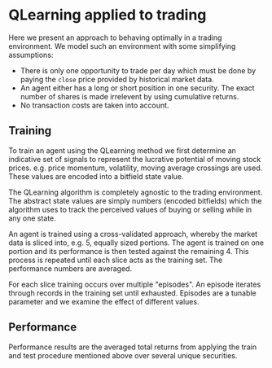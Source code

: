 # QLearning applied to trading

Here we present an approach to behaving optimally in a trading environment. We
model such an environment with some simplifying assumptions:

 * There is only one opportunity to trade per day which must be done by paying
 the `close` price provided by historical market data.
 * An agent either has a long or short position in one security. The exact
 number of shares is made irrelevent by using cumulative returns.
 * No transaction costs are taken into account.

## Training

To train an agent using the QLearning method we first determine an indicative
set of signals to represent the lucrative potential of moving stock prices. e.g.
price momentum, volatility, moving average crossings are used. These values are
encoded into a bitfield state value.

The QLearning algorithm is completely agnostic to the trading environment. The
abstract state values are simply numbers (encoded bitfields) which the algorithm
uses to track the perceived values of buying or selling while in any one state.

An agent is trained using a cross-validated approach, whereby the market data
is sliced into, e.g. 5, equally sized portions. The agent is trained on one
portion and its performance is then tested against the remaining 4. This process
is repeated until each slice acts as the training set. The performance numbers
are averaged.

For each slice training occurs over multiple "episodes". An episode iterates
through records in the training set until exhausted. Episodes are a tunable
parameter and we examine the effect of different values.

## Performance

Performance results are the averaged total returns from applying the train and
test procedure mentioned above over several unique securities.
